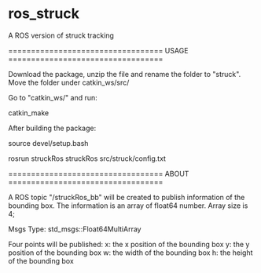# ros_struck
A ROS version of struck tracking



==================================   USAGE  ==================================

Download the package, unzip the file and rename the folder to "struck". Move the folder under catkin_ws/src/

Go to "catkin_ws/" and run:


catkin_make


After building the package:


source devel/setup.bash


rosrun struckRos struckRos src/struck/config.txt



==================================   ABOUT  ==================================

A ROS topic "/struckRos_bb" will be created to publish information of the bounding box. The information is an array of float64 number. Array size is 4;

Msgs Type: std_msgs::Float64MultiArray

Four points will be published:
x: the x position of the bounding box
y: the y position of the bounding box
w: the width of the bounding box
h: the height of the bounding box



